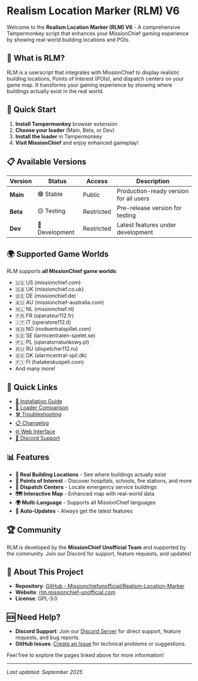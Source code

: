 <!-- Revision: 1.3 -->
# Realism Location Marker (RLM) V6

Welcome to the **Realism Location Marker (RLM) V6** - A comprehensive Tampermonkey script that enhances your MissionChief gaming experience by showing real-world building locations and POIs.

## 🎯 What is RLM?

RLM is a userscript that integrates with MissionChief to display realistic building locations, Points of Interest (POIs), and dispatch centers on your game map. It transforms your gaming experience by showing where buildings actually exist in the real world.

## 🚀 Quick Start

1. **Install Tampermonkey** browser extension
2. **Choose your loader** (Main, Beta, or Dev)
3. **Install the loader** in Tampermonkey
4. **Visit MissionChief** and enjoy enhanced gameplay!

## 📋 Available Versions

| Version | Status | Access | Description |
|---------|--------|--------|-------------|
| **Main** | 🟢 Stable | Public | Production-ready version for all users |
| **Beta** | 🟡 Testing | Restricted | Pre-release version for testing |
| **Dev** | 🔴 Development | Restricted | Latest features under development |

## 🌍 Supported Game Worlds

RLM supports **all MissionChief game worlds**:
- 🇺🇸 US (missionchief.com)
- 🇬🇧 UK (missionchief.co.uk) 
- 🇩🇪 DE (missionchief.de)
- 🇦🇺 AU (missionchief-australia.com)
- 🇳🇱 NL (missionchief.nl)
- 🇫🇷 FR (operateur112.fr)
- 🇮🇹 IT (operatore112.it)
- 🇳🇴 NO (nodsentralspillet.com)
- 🇸🇪 SE (larmcentralen-spelet.se)
- 🇵🇱 PL (operatorratunkowy.pl)
- 🇷🇺 RU (dispetcher112.ru)
- 🇩🇰 DK (alarmcentral-spil.dk)
- 🇫🇮 FI (hatakeskuspeli.com)
- And many more!

## 🔗 Quick Links

- [📖 Installation Guide](Installation-Guide)
- [🔧 Loader Comparison](Loader-Comparison)
- [🛠️ Troubleshooting](Troubleshooting)
- [📋 Changelog](Changelog)
- [🌐 Web Interface](https://rlm.missionchief-unofficial.com)
- [💬 Discord Support](https://discord.gg/xqMw66EdPG)

## 📊 Features

- **🏢 Real Building Locations** - See where buildings actually exist
- **📍 Points of Interest** - Discover hospitals, schools, fire stations, and more
- **🚨 Dispatch Centers** - Locate emergency service buildings
- **🗺️ Interactive Map** - Enhanced map with real-world data
- **🌍 Multi-Language** - Supports all MissionChief languages
- **🔄 Auto-Updates** - Always get the latest features

## 🏆 Community

RLM is developed by the **MissionChief Unofficial Team** and supported by the community. Join our Discord for support, feature requests, and updates!

## 📄 About This Project

- **Repository**: [GitHub - Missionchiefunofficial/Realism-Location-Marker](https://github.com/Missionchiefunofficial/Realism-Location-Marker)
- **Website**: [rlm.missionchief-unofficial.com](https://rlm.missionchief-unofficial.com)
- **License**: GPL-3.0

## 🆘 Need Help?

- **Discord Support**: Join our [Discord Server](https://discord.gg/xqMw66EdPG) for direct support, feature requests, and bug reports.
- **GitHub Issues**: [Create an Issue](https://github.com/Missionchiefunofficial/Realism-Location-Marker/issues) for technical problems or suggestions.

Feel free to explore the pages linked above for more information!

---

*Last updated: September 2025*